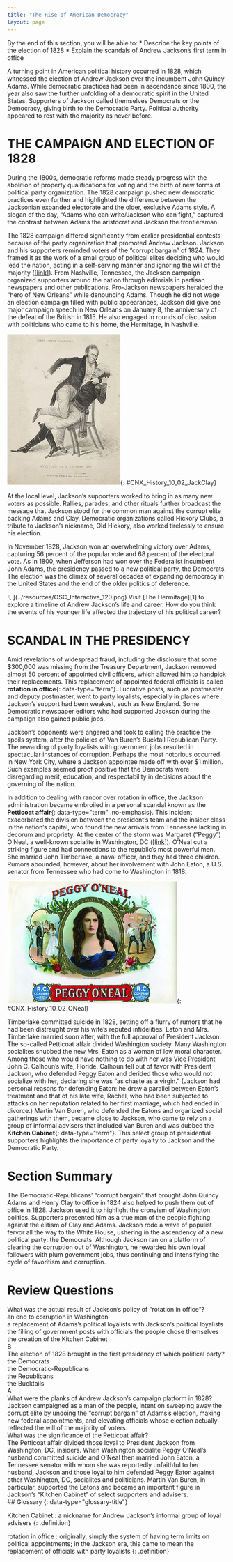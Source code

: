```yaml
---
title: "The Rise of American Democracy"
layout: page
---
```



<div data-type="abstract" markdown="1">
By the end of this section, you will be able to:
* Describe the key points of the election of 1828
* Explain the scandals of Andrew Jackson’s first term in office

</div>

A turning point in American political history occurred in 1828, which witnessed the election of Andrew Jackson over the incumbent John Quincy Adams. While democratic practices had been in ascendance since 1800, the year also saw the further unfolding of a democratic spirit in the United States. Supporters of Jackson called themselves Democrats or the Democracy, giving birth to the Democratic Party. Political authority appeared to rest with the majority as never before.

# THE CAMPAIGN AND ELECTION OF 1828

During the 1800s, democratic reforms made steady progress with the abolition of property qualifications for voting and the birth of new forms of political party organization. The 1828 campaign pushed new democratic practices even further and highlighted the difference between the Jacksonian expanded electorate and the older, exclusive Adams style. A slogan of the day, “Adams who can write/Jackson who can fight,” captured the contrast between Adams the aristocrat and Jackson the frontiersman.

The 1828 campaign differed significantly from earlier presidential contests because of the party organization that promoted Andrew Jackson. Jackson and his supporters reminded voters of the “corrupt bargain” of 1824. They framed it as the work of a small group of political elites deciding who would lead the nation, acting in a self-serving manner and ignoring the will of the majority ([\[link\]](#CNX_History_10_02_JackClay)). From Nashville, Tennessee, the Jackson campaign organized supporters around the nation through editorials in partisan newspapers and other publications. Pro-Jackson newspapers heralded the “hero of New Orleans” while denouncing Adams. Though he did not wage an election campaign filled with public appearances, Jackson did give one major campaign speech in New Orleans on January 8, the anniversary of the defeat of the British in 1815. He also engaged in rounds of discussion with politicians who came to his home, the Hermitage, in Nashville.

 ![A political cartoon, titled &#x201C;Symptoms of a Locked Jaw,&#x201D; shows Henry Clay holding down a seated Andrew Jackson and sewing up his mouth while a paper with &#x201C;Cure for calumny&#x201D; written on it protrudes from his pocket. &#x201C;Plain sewing done here&#x201D; is written at the top of the cartoon.](../resources/CNX_History_10_02_JackClay.jpg "The bitter rivalry between Andrew Jackson and Henry Clay was exacerbated by the &#x201C;corrupt bargain&#x201D; of 1824, which Jackson made much of during his successful presidential campaign in 1828. This drawing, published in the 1830s during the debates over the future of the Second Bank of the United States, shows Clay sewing up Jackson&#x2019;s mouth while the &#x201C;cure for calumny [slander]&#x201D; protrudes from his pocket."){: #CNX_History_10_02_JackClay}

At the local level, Jackson’s supporters worked to bring in as many new voters as possible. Rallies, parades, and other rituals further broadcast the message that Jackson stood for the common man against the corrupt elite backing Adams and Clay. Democratic organizations called Hickory Clubs, a tribute to Jackson’s nickname, Old Hickory, also worked tirelessly to ensure his election.

In November 1828, Jackson won an overwhelming victory over Adams, capturing 56 percent of the popular vote and 68 percent of the electoral vote. As in 1800, when Jefferson had won over the Federalist incumbent John Adams, the presidency passed to a new political party, the Democrats. The election was the climax of several decades of expanding democracy in the United States and the end of the older politics of deference.

<div data-type="note" data-has-label="true" class="note history click-and-explore" data-label="Click and Explore" markdown="1">
<span data-type="media" data-alt=" "> ![ ](../resources/OSC_Interactive_120.png) </span>
Visit [The Hermitage][1] to explore a timeline of Andrew Jackson’s life and career. How do you think the events of his younger life affected the trajectory of his political career?

</div>

# SCANDAL IN THE PRESIDENCY

Amid revelations of widespread fraud, including the disclosure that some $300,000 was missing from the Treasury Department, Jackson removed almost 50 percent of appointed civil officers, which allowed him to handpick their replacements. This replacement of appointed federal officials is called **rotation in office**{: data-type="term"}. Lucrative posts, such as postmaster and deputy postmaster, went to party loyalists, especially in places where Jackson’s support had been weakest, such as New England. Some Democratic newspaper editors who had supported Jackson during the campaign also gained public jobs.

Jackson’s opponents were angered and took to calling the practice the spoils system, after the policies of Van Buren’s Bucktail Republican Party. The rewarding of party loyalists with government jobs resulted in spectacular instances of corruption. Perhaps the most notorious occurred in New York City, where a Jackson appointee made off with over $1 million. Such examples seemed proof positive that the Democrats were disregarding merit, education, and respectability in decisions about the governing of the nation.

In addition to dealing with rancor over rotation in office, the Jackson administration became embroiled in a personal scandal known as the **Petticoat affair**{: data-type="term" .no-emphasis}. This incident exacerbated the division between the president’s team and the insider class in the nation’s capital, who found the new arrivals from Tennessee lacking in decorum and propriety. At the center of the storm was Margaret (“Peggy”) O’Neal, a well-known socialite in Washington, DC ([\[link\]](#CNX_History_10_02_ONeal)). O’Neal cut a striking figure and had connections to the republic’s most powerful men. She married John Timberlake, a naval officer, and they had three children. Rumors abounded, however, about her involvement with John Eaton, a U.S. senator from Tennessee who had come to Washington in 1818.

 ![A cigar-box lid shows a portrait of Peggy O&#x2019;Neal at the center; she is shown as a young and attractive woman in a low-cut dress. On the left, Andrew Jackson presents O&#x2019;Neal with flowers. On the right, two men fight a duel for her. Labels reading &#x201C;Peggy O&#x2019;Neal&#x201D; appear on the top and bottom.](../resources/CNX_History_10_02_ONeal.jpg "Peggy O&#x2019;Neal was so well known that advertisers used her image to sell products to the public. In this anonymous nineteenth-century cigar-box lid, her portrait is flanked by vignettes showing her scandalous past. On the left, President Andrew Jackson presents her with flowers. On the right, two men fight a duel for her."){: #CNX_History_10_02_ONeal}

Timberlake committed suicide in 1828, setting off a flurry of rumors that he had been distraught over his wife’s reputed infidelities. Eaton and Mrs. Timberlake married soon after, with the full approval of President Jackson. The so-called Petticoat affair divided Washington society. Many Washington socialites snubbed the new Mrs. Eaton as a woman of low moral character. Among those who would have nothing to do with her was Vice President John C. Calhoun’s wife, Floride. Calhoun fell out of favor with President Jackson, who defended Peggy Eaton and derided those who would not socialize with her, declaring she was “as chaste as a virgin.” (Jackson had personal reasons for defending Eaton: he drew a parallel between Eaton’s treatment and that of his late wife, Rachel, who had been subjected to attacks on her reputation related to her first marriage, which had ended in divorce.) Martin Van Buren, who defended the Eatons and organized social gatherings with them, became close to Jackson, who came to rely on a group of informal advisers that included Van Buren and was dubbed the **Kitchen Cabinet**{: data-type="term"}. This select group of presidential supporters highlights the importance of party loyalty to Jackson and the Democratic Party.

# Section Summary

The Democratic-Republicans’ “corrupt bargain” that brought John Quincy Adams and Henry Clay to office in 1824 also helped to push them out of office in 1828. Jackson used it to highlight the cronyism of Washington politics. Supporters presented him as a true man of the people fighting against the elitism of Clay and Adams. Jackson rode a wave of populist fervor all the way to the White House, ushering in the ascendency of a new political party: the Democrats. Although Jackson ran on a platform of clearing the corruption out of Washington, he rewarded his own loyal followers with plum government jobs, thus continuing and intensifying the cycle of favoritism and corruption.

# Review Questions

<div data-type="exercise" class="exercise">
<div data-type="problem" class="problem" markdown="1">
What was the actual result of Jackson’s policy of “rotation in office”? <div data-type="list" data-list-type="enumerated" data-number-style="upper-alpha">
<div data-type="item">
an end to corruption in Washington
</div>
<div data-type="item">
a replacement of Adams’s political loyalists with Jackson’s political loyalists
</div>
<div data-type="item">
the filling of government posts with officials the people chose themselves
</div>
<div data-type="item">
the creation of the Kitchen Cabinet
</div>
</div>

</div>
<div data-type="solution" class="solution" markdown="1">
B

</div>
</div>

<div data-type="exercise" class="exercise">
<div data-type="problem" class="problem" markdown="1">
The election of 1828 brought in the first presidency of which political party? <div data-type="list" data-list-type="enumerated" data-number-style="upper-alpha">
<div data-type="item">
the Democrats
</div>
<div data-type="item">
the Democratic-Republicans
</div>
<div data-type="item">
the Republicans
</div>
<div data-type="item">
the Bucktails
</div>
</div>

</div>
<div data-type="solution" class="solution" markdown="1">
A

</div>
</div>

<div data-type="exercise" class="exercise">
<div data-type="problem" class="problem" markdown="1">
What were the planks of Andrew Jackson’s campaign platform in 1828?

</div>
<div data-type="solution" class="solution" markdown="1">
Jackson campaigned as a man of the people, intent on sweeping away the corrupt elite by undoing the “corrupt bargain” of Adams’s election, making new federal appointments, and elevating officials whose election actually reflected the will of the majority of voters.

</div>
</div>

<div data-type="exercise" class="exercise">
<div data-type="problem" class="problem" markdown="1">
What was the significance of the Petticoat affair?

</div>
<div data-type="solution" class="solution" markdown="1">
The Petticoat affair divided those loyal to President Jackson from Washington, DC, insiders. When Washington socialite Peggy O’Neal’s husband committed suicide and O’Neal then married John Eaton, a Tennessee senator with whom she was reportedly unfaithful to her husband, Jackson and those loyal to him defended Peggy Eaton against other Washington, DC, socialites and politicians. Martin Van Buren, in particular, supported the Eatons and became an important figure in Jackson’s “Kitchen Cabinet” of select supporters and advisers.

</div>
</div>

<div data-type="glossary" markdown="1">
## Glossary
{: data-type="glossary-title"}

Kitchen Cabinet
: a nickname for Andrew Jackson’s informal group of loyal advisers
{: .definition}

rotation in office
: originally, simply the system of having term limits on political appointments; in the Jackson era, this came to mean the replacement of officials with party loyalists
{: .definition}

</div>



[1]: http://openstaxcollege.org/l/15Hermitage
